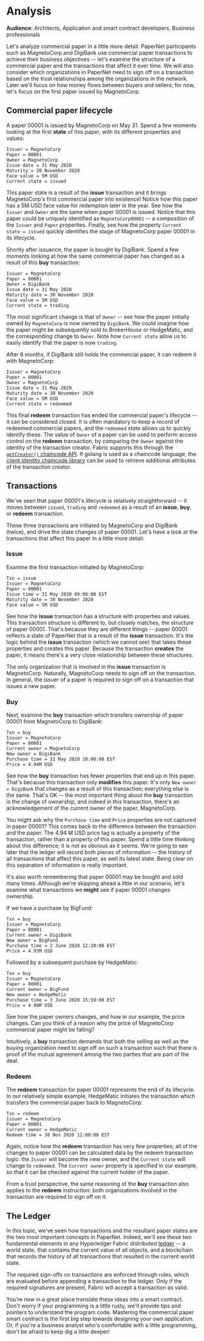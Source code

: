 # Analysis

**Audience**: Architects, Application and smart contract developers, Business
professionals

Let's analyze commercial paper in a little more detail. PaperNet participants
such as MagnetoCorp and DigiBank use commercial paper transactions to achieve
their business objectives -- let's examine the structure of a commercial paper
and the transactions that affect it over time. We will also consider which
organizations in PaperNet need to sign off on a transaction based on the trust
relationships among the organizations in the network. Later we'll focus on how
money flows between buyers and sellers; for now, let's focus on the first paper
issued by MagnetoCorp.

## Commercial paper lifecycle

A paper 00001 is issued by MagnetoCorp on May 31. Spend a few moments looking at
the first **state** of this paper, with its different properties and values:

```
Issuer = MagnetoCorp
Paper = 00001
Owner = MagnetoCorp
Issue date = 31 May 2020
Maturity = 30 November 2020
Face value = 5M USD
Current state = issued
```

This paper state is a result of the **issue** transaction and it brings
MagnetoCorp's first commercial paper into existence! Notice how this paper has a
5M USD face value for redemption later in the year. See how the `Issuer` and
`Owner` are the same when paper 00001 is issued. Notice that this paper could be
uniquely identified as `MagnetoCorp00001` -- a composition of the `Issuer` and
`Paper` properties. Finally, see how the property `Current state = issued`
quickly identifies the stage of MagnetoCorp paper 00001 in its lifecycle.

Shortly after issuance, the paper is bought by DigiBank. Spend a few moments
looking at how the same commercial paper has changed as a result of this **buy**
transaction:

```
Issuer = MagnetoCorp
Paper = 00001
Owner = DigiBank
Issue date = 31 May 2020
Maturity date = 30 November 2020
Face value = 5M USD
Current state = trading
```

The most significant change is that of `Owner` -- see how the paper initially
owned by `MagnetoCorp` is now owned by `DigiBank`.  We could imagine how the
paper might be subsequently sold to BrokerHouse or HedgeMatic, and the
corresponding change to `Owner`. Note how `Current state` allow us to easily
identify that the paper is now `trading`.

After 6 months, if DigiBank still holds the commercial paper, it can redeem
it with MagnetoCorp:

```
Issuer = MagnetoCorp
Paper = 00001
Owner = MagnetoCorp
Issue date = 31 May 2020
Maturity date = 30 November 2020
Face value = 5M USD
Current state = redeemed
```

This final **redeem** transaction has ended the commercial paper's lifecycle --
it can be considered closed. It is often mandatory to keep a record of redeemed
commercial papers, and the `redeemed` state allows us to quickly identify these.
The value of `Owner` of a paper can be used to perform access control on the
**redeem** transaction, by comparing the `Owner` against the identity of the
transaction creator. Fabric supports this through the
[`getCreator()` chaincode API](https://github.com/hyperledger/fabric-chaincode-node/blob/master/fabric-shim/lib/stub.js#L293).
If golang is used as a chaincode language, the [client identity chaincode library](https://github.com/hyperledger/fabric-chaincode-go/blob/master/pkg/cid/README.md)
can be used to retrieve additional attributes of the transaction creator.

## Transactions

We've seen that paper 00001's lifecycle is relatively straightforward -- it
moves between `issued`, `trading` and `redeemed` as a result of an **issue**,
**buy**, or **redeem** transaction.

These three transactions are initiated by MagnetoCorp and DigiBank (twice), and
drive the state changes of paper 00001. Let's have a look at the transactions
that affect this paper in a little more detail:

### Issue

Examine the first transaction initiated by MagnetoCorp:

```
Txn = issue
Issuer = MagnetoCorp
Paper = 00001
Issue time = 31 May 2020 09:00:00 EST
Maturity date = 30 November 2020
Face value = 5M USD
```

See how the **issue** transaction has a structure with properties and values.
This transaction structure is different to, but closely matches, the structure
of paper 00001. That's because they are different things -- paper 00001 reflects
a state of PaperNet that is a result of the **issue** transaction. It's the
logic behind the **issue** transaction (which we cannot see) that takes these
properties and creates this paper. Because the transaction **creates** the
paper, it means there's a very close relationship between these structures.

The only organization that is involved in the **issue** transaction is MagnetoCorp.
Naturally, MagnetoCorp needs to sign off on the transaction. In general, the issuer
of a paper is required to sign off on a transaction that issues a new paper.

### Buy

Next, examine the **buy** transaction which transfers ownership of paper 00001
from MagnetoCorp to DigiBank:

```
Txn = buy
Issuer = MagnetoCorp
Paper = 00001
Current owner = MagnetoCorp
New owner = DigiBank
Purchase time = 31 May 2020 10:00:00 EST
Price = 4.94M USD
```

See how the **buy** transaction has fewer properties that end up in this paper.
That's because this transaction only **modifies** this paper. It's only `New
owner = DigiBank` that changes as a result of this transaction; everything else
is the same. That's OK -- the most important thing about the **buy** transaction
is the change of ownership, and indeed in this transaction, there's an
acknowledgement of the current owner of the paper, MagnetoCorp.

You might ask why the `Purchase time` and `Price` properties are not captured in
paper 00001? This comes back to the difference between the transaction and the
paper. The 4.94 M USD price tag is actually a property of the transaction,
rather than a property of this paper. Spend a little time thinking about
this difference; it is not as obvious as it seems. We're going to see later
that the ledger will record both pieces of information -- the history of all
transactions that affect this paper, as well its latest state. Being clear on
this separation of information is really important.

It's also worth remembering that paper 00001 may be bought and sold many times.
Although we're skipping ahead a little in our scenario, let's examine what
transactions we **might** see if paper 00001 changes ownership.

If we have a purchase by BigFund:

```
Txn = buy
Issuer = MagnetoCorp
Paper = 00001
Current owner = DigiBank
New owner = BigFund
Purchase time = 2 June 2020 12:20:00 EST
Price = 4.93M USD
```
Followed by a subsequent purchase by HedgeMatic:
```
Txn = buy
Issuer = MagnetoCorp
Paper = 00001
Current owner = BigFund
New owner = HedgeMatic
Purchase time = 3 June 2020 15:59:00 EST
Price = 4.90M USD
```

See how the paper owners changes, and how in our example, the price changes. Can
you think of a reason why the price of MagnetoCorp commercial paper might be
falling?

Intuitively, a **buy** transaction demands that both the selling as well as the
buying organization need to sign off on such a transaction such that there is
proof of the mutual agreement among the two parties that are part of the deal.

### Redeem

The **redeem** transaction for paper 00001 represents the end of its lifecycle.
In our relatively simple example, HedgeMatic initiates the transaction which
transfers the commercial paper back to MagnetoCorp:

```
Txn = redeem
Issuer = MagnetoCorp
Paper = 00001
Current owner = HedgeMatic
Redeem time = 30 Nov 2020 12:00:00 EST
```

Again, notice how the **redeem** transaction has very few properties; all of the
changes to paper 00001 can be calculated data by the redeem transaction logic:
the `Issuer` will become the new owner, and the `Current state` will change to
`redeemed`. The `Current owner` property is specified in our example, so that it
can be checked against the current holder of the paper.

From a trust perspective, the same reasoning of the **buy** transaction also
applies to the **redeem** instruction: both organizations involved in the
transaction are required to sign off on it.

## The Ledger

In this topic, we've seen how transactions and the resultant paper states are
the two most important concepts in PaperNet. Indeed, we'll see these two
fundamental elements in any Hyperledger Fabric distributed
[ledger](../ledger/ledger.html) -- a world state, that contains the current
value of all objects, and a blockchain that records the history of all
transactions that resulted in the current world state.

The required sign-offs on transactions are enforced through rules, which
are evaluated before appending a transaction to the ledger. Only if the
required signatures are present, Fabric will accept a transaction as valid.

You're now in a great place translate these ideas into a smart contract. Don't
worry if your programming is a little rusty, we'll provide tips and pointers to
understand the program code. Mastering the commercial paper smart contract is
the first big step towards designing your own application. Or, if you're a
business analyst who's comfortable with a little programming, don't be afraid to
keep dig a little deeper!

<!--- Licensed under Creative Commons Attribution 4.0 International License
https://creativecommons.org/licenses/by/4.0/ -->
